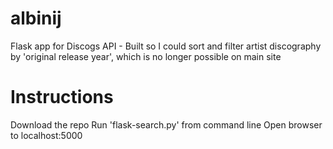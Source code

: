 # albinij
Flask app for Discogs API - Built so I could sort and filter artist discography by 'original release year', which is no longer possible on main site

# Instructions
Download the repo
Run 'flask-search.py' from command line
Open browser to localhost:5000
